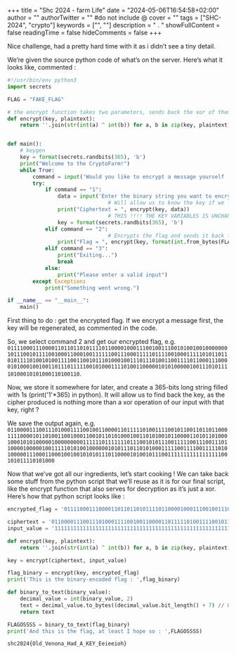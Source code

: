 +++
title = "Shc 2024 - farm Life"
date = "2024-05-06T16:54:58+02:00"
author = ""
authorTwitter = "" #do not include @
cover = ""
tags = ["SHC-2024", "crypto"]
keywords = ["", ""]
description = " . "
showFullContent = false
readingTime = false
hideComments = false
+++

Nice challenge, had a pretty hard time with it as i didn’t see a tiny detail.

We’re given the source python code of what’s on the server. Here’s what it looks like, commented :

```Python
#!/usr/bin/env python3
import secrets

FLAG = "FAKE_FLAG"

# the encrypt function takes two parameters, sends back the xor of them two. 
def encrypt(key, plaintext):
    return ''.join(str(int(a) ^ int(b)) for a, b in zip(key, plaintext))


def main():
    # keygen
    key = format(secrets.randbits(365), 'b')
    print("Welcome to the CryptoFarm!")
    while True:
        command = input('Would you like to encrypt a message yourself [1], get the flag [2], or exit [3] \n>').strip()
        try:
            if command == "1":
                data = input('Enter the binary string you want to encrypt \n>')
								# Will allow us to know the key if we feed it a 365 bits long string of 1s. 
                print("Ciphertext = ", encrypt(key, data))
								# THIS !!!! THE KEY VARIABLES IS UNCHANGED AS LONG AS WE DON'T DO COMMAND 1 
                key = format(secrets.randbits(365), 'b')
            elif command == "2":
								# Encrypts the flag and sends it back to us
                print("Flag = ", encrypt(key, format(int.from_bytes(FLAG.encode(), 'big'), 'b')))
            elif command == "3":
                print("Exiting...")
                break
            else:
                print("Please enter a valid input")
        except Exception:
            print("Something went wrong.")

if __name__ == "__main__":
    main()
```

First thing to do : get the encrypted flag. If we encrypt a message first, the key will be regenerated, as commented in the code.

So, we select command 2 and get our encrypted flag, e.g. `011110001110000110110110101111011000010001110010011100101001001000000010111001011110010001100010011111100111000111110111100100011111010110110101111010010100111100110010111010001001110111010011001111011000111000010100010010011011101111100101000111101001100000101010000010011101011110100010101000110100110`.

Now, we store it somewhere for later, and create a 365-bits long string filled with 1s (print('1'*365) in python). It will allow us to find back the key, as the cipher produced is nothing more than a xor operation of our input with that key, right ?

We save the output again, e.g. `01100001110011101000111100100110000110111110100111100101100110110110001111000010110100110010001100101101010001001101010010110000110101101000100010101000001000000000111111011111110111001010111001111100111001110110000100000100111110101001000000101011101101010001111100111100111110101000001110001100010010010101011101100001010010111001111111111111111100101011110101000`

Now that we’ve got all our ingredients, let’s start cooking ! We can take back some stuff from the python script that we’ll reuse as it is for our final script, like the encrypt function that also serves for decryption as it’s just a xor. Here’s how that python script looks like :

```Python
encrypted_flag = '011110001110000110110110101111011000010001110010011100101001001000000010111001011110010001100010011111100111000111110111100100011111010110110101111010010100111100110010111010001001110111010011001111011000111000010100010010011011101111100101000111101001100000101010000010011101011110100010101000110100110'

ciphertext = '01100001110011101000111100100110000110111110100111100101100110110110001111000010110100110010001100101101010001001101010010110000110101101000100010101000001000000000111111011111110111001010111001111100111001110110000100000100111110101001000000101011101101010001111100111100111110101000001110001100010010010101011101100001010010111001111111111111111100101011110101000'
input_value = '11111111111111111111111111111111111111111111111111111111111111111111111111111111111111111111111111111111111111111111111111111111111111111111111111111111111111111111111111111111111111111111111111111111111111111111111111111111111111111111111111111111111111111111111111111111111111111111111111111111111111111111111111111111111111111111111111111111111111111111111111111'

def encrypt(key, plaintext):
    return ''.join(str(int(a) ^ int(b)) for a, b in zip(key, plaintext))

key = encrypt(ciphertext, input_value)

flag_binary = encrypt(key, encrypted_flag)
print('This is the binary-encoded flag : ',flag_binary)

def binary_to_text(binary_value):
    decimal_value = int(binary_value, 2)
    text = decimal_value.to_bytes((decimal_value.bit_length() + 7) // 8, 'big').decode()
    return text

FLAGOSSSS = binary_to_text(flag_binary)
print('And this is the flag, at least I hope so : ',FLAGOSSSS)
```

`shc2024{Old_Venona_Had_A_KEY_Eeieeioh}`
